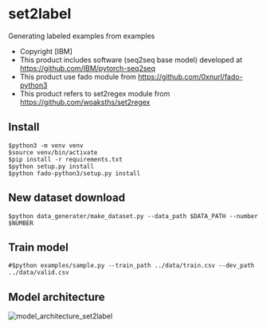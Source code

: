 # set2label
Generating labeled examples from examples

- Copyright [IBM]
- This product includes software (seq2seq base model) developed at https://github.com/IBM/pytorch-seq2seq
- This product use fado module from https://github.com/0xnurl/fado-python3
- This product refers to set2regex module from https://github.com/woaksths/set2regex

## Install
    $python3 -m venv venv
    $source venv/bin/activate
    $pip install -r requirements.txt
    $python setup.py install
    $python fado-python3/setup.py install
    
## New dataset download
    $python data_generater/make_dataset.py --data_path $DATA_PATH --number $NUMBER

## Train model
    #$python examples/sample.py --train_path ../data/train.csv --dev_path ../data/valid.csv
    
    
## Model architecture
![model_architecture_set2label](https://user-images.githubusercontent.com/64397574/126556989-92c30f72-bca6-4a66-8ba9-b6d90261b085.PNG)

